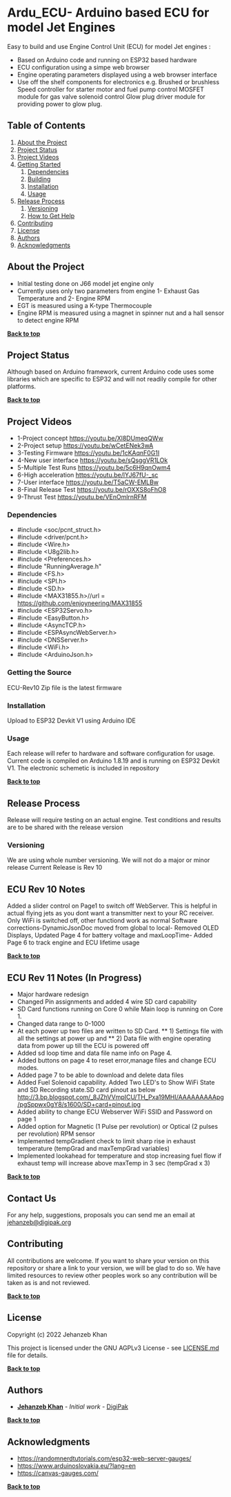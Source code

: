 # Ardu_ECU- Arduino based ECU for model Jet Engines

Easy to build and use Engine Control Unit (ECU) for model Jet engines :

* Based on Arduino code and running on ESP32 based hardware
* ECU configuration using a simpe web browser
* Engine operating parameters displayed using a web browser interface
* Use off the shelf components for electronics e.g.
        Brushed or brushless Speed controller for starter motor and fuel pump control
        MOSFET module for gas valve solenoid control
        Glow plug driver module for providing power to glow plug.

## Table of Contents

1. [About the Project](#about-the-project)
1. [Project Status](#project-status)
2. [Project Videos](#project-videos)
3. [Getting Started](#getting-started)
	1. [Dependencies](#dependencies)
	1. [Building](#building)
	1. [Installation](#installation)
	1. [Usage](#usage)
4. [Release Process](#release-process)
	1. [Versioning](#versioning)
	1. [How to Get Help](#how-to-get-help)
5. [Contributing](#contributing)
6. [License](#license)
7. [Authors](#authors)
8. [Acknowledgments](#acknowledgements)

## About the Project


* Initial testing done on J66 model jet engine only 
* Currently uses only two parameters from engine 1- Exhaust Gas Temperature and 2- Engine RPM
* EGT is measured using a K-type Thermocouple
* Engine RPM is measured using a magnet in spinner nut and a hall sensor to detect engine RPM 



**[Back to top](#table-of-contents)**

## Project Status

Although based on Arduino framework, current Arduino code uses some libraries which are specific to ESP32 and will not readily compile for other platforms. 


**[Back to top](#table-of-contents)**

## Project Videos
* 1-Project concept 	https://youtu.be/Xl8DUmeqQWw
* 2-Project setup 	https://youtu.be/wCetENek3wA
* 3-Testing Firmware 	https://youtu.be/1cKAqnF0G1I
* 4-New user interface 	https://youtu.be/sQsggVR1LOk
* 5-Multiple Test Runs  https://youtu.be/5c6H9qnOwm4
* 6-High acceleration	https://youtu.be/lYJ67fU-_sc
* 7-User interface	https://youtu.be/T5aCW-EMLBw
* 8-Final Release Test	https://youtu.be/rOXXS8oFhO8
* 9-Thrust Test 	https://youtu.be/VEnOmlrnRFM
### Dependencies

* #include <soc/pcnt_struct.h>
* #include <driver/pcnt.h>
* #include <Wire.h>
* #include <U8g2lib.h>
* #include <Preferences.h>
* #include "RunningAverage.h"
* #include <FS.h>
* #include <SPI.h>
* #include <SD.h>
* #include <MAX31855.h>//url = https://github.com/enjoyneering/MAX31855
* #include <ESP32Servo.h> 
* #include <EasyButton.h>
* #include <AsyncTCP.h>
* #include <ESPAsyncWebServer.h>
* #include <DNSServer.h>
* #include <WiFi.h>
* #include <ArduinoJson.h>

### Getting the Source

ECU-Rev10 Zip file is the latest firmware 

### Installation

Upload to ESP32 Devkit V1 using Arduino IDE

### Usage

Each release will refer to hardware and software configuration for usage.
Current code is compiled on Arduino 1.8.19 and is running on ESP32 Devkit V1.
The electronic schemetic is included in repository

**[Back to top](#table-of-contents)**

## Release Process

Release will require testing on an actual engine. 
Test conditions and results are to be shared with the release version

### Versioning

We are using whole number versioning. We will not do a major or minor release
Current Release is Rev 10

## ECU Rev 10 Notes
Added a slider control on Page1 to switch off WebServer. This is helpful in actual flying jets as you dont want a transmitter next to your RC receiver. Only WiFi is switched off, other functiond work as normal
Software corrections-DynamicJsonDoc moved from global to local- Removed OLED Displays, Updated Page 4 for battery voltage and maxLoopTime- Added Page 6 to track engine and ECU lifetime usage

**[Back to top](#table-of-contents)**

## ECU Rev 11 Notes (In Progress)

* Major hardware redesign
* Changed Pin assignments and added 4 wire SD card capability
* SD Card functions running on Core 0 while Main loop is running on Core 1.
* Changed data range to 0-1000
* At each power up two files are written to SD Card. 
        **  1) Settings file with all the settings at power up and
        **  2) Data file with engine operating data from power up till the ECU is powered off
* Added sd loop time and data file name info on Page 4.
* Added buttons on page 4 to reset error,manage files and change ECU modes.
* Added page 7 to be able to download and delete data files
* Added Fuel Solenoid capability. Added Two LED's to Show WiFi State and SD Recording state.SD card pinout as below
          http://3.bp.blogspot.com/_8JZhVVmpICU/TH_Pxa19MHI/AAAAAAAAApg/pgSppwx0gY8/s1600/SD+card+pinout.jpg
* Added ability to change ECU Webserver WiFi SSID and Password on page 1
* Added option for Magnetic (1 Pulse per revolution)  or Optical (2 pulses per revolution)  RPM sensor 
* Implemented tempGradient check to limit sharp rise in exhaust temperature (tempGrad and maxTempGrad variables)
* Implemented lookahead for temperature and stop increasing fuel flow if exhaust temp will increase above maxTemp in 3 sec (tempGrad x 3)



**[Back to top](#table-of-contents)**

## Contact Us

For any help, suggestions, proposals you can send me an email at jehanzeb@digipak.org


## Contributing

All contributions are welcome. If you want to share your version on this repository or share a link to your version, we will be glad to do so. We have limited resources to review other peoples work so any contribution will be taken as is and not reviewed. 

**[Back to top](#table-of-contents)**



## License

Copyright (c) 2022 Jehanzeb Khan

This project is licensed under the GNU AGPLv3 License - see [LICENSE.md](LICENSE.md) file for details.

**[Back to top](#table-of-contents)**

## Authors

* **[Jehanzeb Khan](https://github.com/Jehanzeb1973)** - *Initial work* - [DigiPak](https://digipak.org/)



**[Back to top](#table-of-contents)**

## Acknowledgments

* https://randomnerdtutorials.com/esp32-web-server-gauges/
* https://www.arduinoslovakia.eu/?lang=en
* https://canvas-gauges.com/



**[Back to top](#table-of-contents)**
